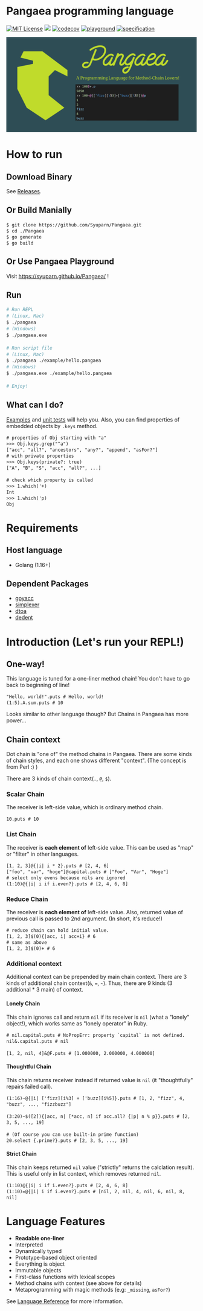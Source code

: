 # Pangaea programming language
[![MIT License](https://img.shields.io/badge/license-MIT-blue.svg?style=flat)](LICENSE)
![](https://github.com/Syuparn/Pangaea/workflows/Test/badge.svg?branch=master)
[![codecov](https://codecov.io/gh/Syuparn/Pangaea/branch/master/graph/badge.svg)](https://codecov.io/gh/Syuparn/Pangaea)
[![playground](https://img.shields.io/badge/Playground-Try!-blue)](https://syuparn.github.io/Pangaea/)
[![specification](https://img.shields.io/badge/spec-Reference-orange)](./docs/reference/README.md)

<img src="./docs/pictures/pangaea_logo.png" width="640">

# How to run

## Download Binary

See [Releases](https://github.com/Syuparn/Pangaea/releases).

## Or Build Manially

```bash:
$ git clone https://github.com/Syuparn/Pangaea.git
$ cd ./Pangaea
$ go generate
$ go build
```

## Or Use Pangaea Playground

Visit https://syuparn.github.io/Pangaea/ !

## Run

```bash
# Run REPL
# (Linux, Mac)
$ ./pangaea
# (Windows)
$ ./pangaea.exe

# Run script file
# (Linux, Mac)
$ ./pangaea ./example/hello.pangaea
# (Windows)
$ ./pangaea.exe ./example/hello.pangaea

# Enjoy!
```

## What can I do?
[Examples](https://github.com/Syuparn/Pangaea/tree/master/example) and [unit tests](https://github.com/Syuparn/Pangaea/tree/master/tests) will help you.
Also, you can find properties of embedded objects by `.keys` method.

```
# properties of Obj starting with "a"
>>> Obj.keys.grep("^a")
["acc", "all?", "ancestors", "any?", "append", "asFor?"]
# with private properties
>>> Obj.keys(private?: true)
["A", "B", "S", "acc", "all?", ...]

# check which property is called
>>> 1.which('+)
Int
>>> 1.which('p)
Obj
```

# Requirements
## Host language
- Golang (1.16+)

## Dependent Packages

- [goyacc](https://godoc.org/golang.org/x/tools/cmd/goyacc)
- [simplexer](github.com/macrat/simplexer)
- [dtoa](github.com/tanaton/dtoa)
- [dedent](https://github.com/lithammer/dedent)

# Introduction (Let's run your REPL!)

## One-way!
This language is tuned for a one-liner method chain!
You don't have to go back to beginning of line!

```
"Hello, world!".puts # Hello, world!
(1:5).A.sum.puts # 10
```

Looks similar to other language though?
But Chains in Pangaea has more power...

## Chain context
Dot chain is "one of" the method chains in Pangaea.
There are some kinds of chain styles, and each one shows different "context".
(The concept is from Perl :) )

There are 3 kinds of chain context(`.`, `@`, `$`).

### Scalar Chain
The receiver is left-side value, which is ordinary method chain.

```
10.puts # 10
```

### List Chain
The receiver is **each element of** left-side value.
This can be used as "map" or "filter" in other languages.

```
[1, 2, 3]@{|i| i * 2}.puts # [2, 4, 6]
["foo", "var", "hoge"]@capital.puts # ["Foo", "Var", "Hoge"]
# select only evens because nils are ignored
(1:10)@{|i| i if i.even?}.puts # [2, 4, 6, 8]
```

### Reduce Chain
The receiver is **each element of** left-side value.
Also, returned value of previous call is passed to 2nd argument.
(In short, it's reduce!)

```
# reduce chain can hold initial value.
[1, 2, 3]$(0){|acc, i| acc+i} # 6
# same as above
[1, 2, 3]$(0)+ # 6
```

### Additional context
Additional context can be prepended by main chain context.
There are 3 kinds of additional chain context(`&`, `=`, `~`).
Thus, there are 9 kinds (3 additional * 3 main) of context.

#### Lonely Chain
This chain ignores call and return `nil` if its receiver is `nil` (what a "lonely" object!),
which works same as "lonely operator" in Ruby.

```
# nil.capital.puts # NoPropErr: property `capital` is not defined.
nil&.capital.puts # nil

[1, 2, nil, 4]&@F.puts # [1.000000, 2.000000, 4.000000]
```

#### Thoughtful Chain
This chain returns receiver instead if returned value is `nil`
(it "thoughtfully" repairs failed call).

```
(1:16)~@{|i| ['fizz][i%3] + ['buzz][i%5]}.puts # [1, 2, "fizz", 4, "buzz", ..., "fizzbuzz"]

(3:20)~$([2]){|acc, n| [*acc, n] if acc.all? {|p| n % p}}.puts # [2, 3, 5, ..., 19]

# (Of course you can use built-in prime function)
20.select {.prime?}.puts # [2, 3, 5, ..., 19]
```

#### Strict Chain
This chain keeps returned `nil` value ("strictly" returns the calclation result).
This is useful only in list context, which removes returned `nil`.

```
(1:10)@{|i| i if i.even?}.puts # [2, 4, 6, 8]
(1:10)=@{|i| i if i.even?}.puts # [nil, 2, nil, 4, nil, 6, nil, 8, nil]
```

# Language Features

- **Readable one-liner**
- Interpreted
- Dynamically typed
- Prototype-based object oriented
- Everything is object
- Immutable objects
- First-class functions with lexical scopes
- Method chains with context (see above for details)
- Metaprogramming with magic methods (e.g: `_missing`, `asFor?`)

See [Language Reference](./docs/reference/README.md) for more information.
